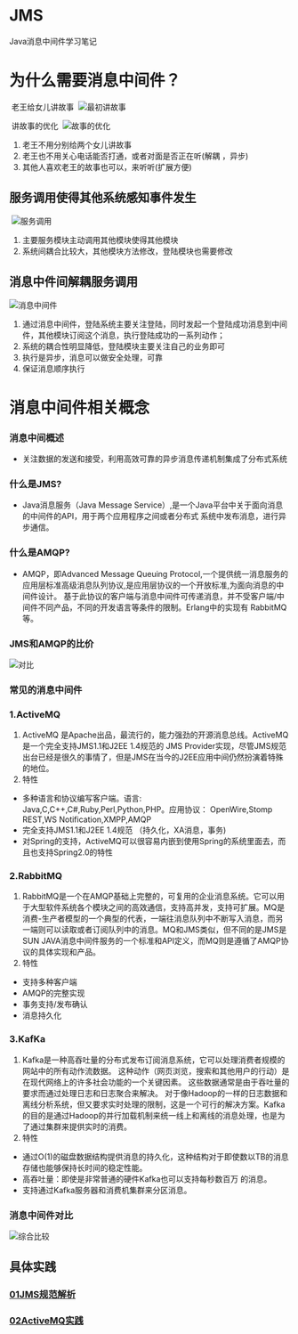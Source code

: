 # JMS
Java消息中间件学习笔记

# 为什么需要消息中间件？
  老王给女儿讲故事
  ![最初讲故事](https://github.com/Letitmiss/JMS/blob/master/img/001.jpg)
  
  讲故事的优化
  ![故事的优化](https://github.com/Letitmiss/JMS/blob/master/img/002.jpg)
1. 老王不用分别给两个女儿讲故事
2. 老王也不用关心电话能否打通，或者对面是否正在听(解耦 ，异步)
3. 其他人喜欢老王的故事也可以，来听听(扩展方便)

## 服务调用使得其他系统感知事件发生
  ![服务调用](https://github.com/Letitmiss/JMS/blob/master/img/003.jpg)
 1. 主要服务模块主动调用其他模块使得其他模块
 2. 系统间耦合比较大，其他模块方法修改，登陆模块也需要修改
 
## 消息中件间解耦服务调用
![消息中间件](https://github.com/Letitmiss/JMS/blob/master/img/004.jpg)

1. 通过消息中间件，登陆系统主要关注登陆，同时发起一个登陆成功消息到中间件，其他模块订阅这个消息，执行登陆成功的一系列动作；
2. 系统的耦合性明显降低，登陆模块主要关注自己的业务即可
3. 执行是异步，消息可以做安全处理，可靠
4. 保证消息顺序执行

# 消息中间件相关概念 

### 消息中间概述
 
*  关注数据的发送和接受，利用高效可靠的异步消息传递机制集成了分布式系统

### 什么是JMS?
*  Java消息服务（Java Message Service）,是一个Java平台中关于面向消息的中间件的API，用于两个应用程序之间或者分布式
    系统中发布消息，进行异步通信。
    
### 什么是AMQP?
*  AMQP，即Advanced Message Queuing Protocol,一个提供统一消息服务的应用层标准高级消息队列协议,是应用层协议的一个开放标准,为面向消息的中间件设计。    基于此协议的客户端与消息中间件可传递消息，并不受客户端/中间件不同产品，不同的开发语言等条件的限制。Erlang中的实现有 RabbitMQ等。

### JMS和AMQP的比价
  ![对比](https://github.com/Letitmiss/JMS/blob/master/img/005.jpg)


### 常见的消息中间件

### 1.ActiveMQ
1.  ActiveMQ 是Apache出品，最流行的，能力强劲的开源消息总线。ActiveMQ 是一个完全支持JMS1.1和J2EE 1.4规范的 JMS Provider实现，尽管JMS规范出台已经是很久的事情了，但是JMS在当今的J2EE应用中间仍然扮演着特殊的地位。
2.  特性
*  多种语言和协议编写客户端。语言: Java,C,C++,C#,Ruby,Perl,Python,PHP。应用协议： OpenWire,Stomp REST,WS Notification,XMPP,AMQP
*  完全支持JMS1.1和J2EE 1.4规范 （持久化，XA消息，事务)
*  对Spring的支持，ActiveMQ可以很容易内嵌到使用Spring的系统里面去，而且也支持Spring2.0的特性
### 2.RabbitMQ
1. RabbitMQ是一个在AMQP基础上完整的，可复用的企业消息系统。它可以用于大型软件系统各个模块之间的高效通信，支持高并发，支持可扩展。MQ是消费-生产者模型的一个典型的代表，一端往消息队列中不断写入消息，而另一端则可以读取或者订阅队列中的消息。MQ和JMS类似，但不同的是JMS是SUN JAVA消息中间件服务的一个标准和API定义，而MQ则是遵循了AMQP协议的具体实现和产品。
2. 特性 
*  支持多种客户端
* AMQP的完整实现
* 事务支持/发布确认
* 消息持久化 
### 3.KafKa
1. Kafka是一种高吞吐量的分布式发布订阅消息系统，它可以处理消费者规模的网站中的所有动作流数据。 这种动作（网页浏览，搜索和其他用户的行动）是在现代网络上的许多社会功能的一个关键因素。 这些数据通常是由于吞吐量的要求而通过处理日志和日志聚合来解决。 对于像Hadoop的一样的日志数据和离线分析系统，但又要求实时处理的限制，这是一个可行的解决方案。Kafka的目的是通过Hadoop的并行加载机制来统一线上和离线的消息处理，也是为了通过集群来提供实时的消费。
2. 特性
* 通过O(1)的磁盘数据结构提供消息的持久化，这种结构对于即使数以TB的消息存储也能够保持长时间的稳定性能。
* 高吞吐量：即使是非常普通的硬件Kafka也可以支持每秒数百万 的消息。
* 支持通过Kafka服务器和消费机集群来分区消息。

### 消息中间件对比
 ![综合比较](https://github.com/Letitmiss/JMS/blob/master/img/009.jpg)



## 具体实践

### [01JMS规范解析](https://github.com/Letitmiss/JMS/blob/master/JMS%E8%A7%84%E8%8C%83.md)
### [02ActiveMQ实践](https://github.com/Letitmiss/JMS/blob/master/activemq.md)







    





